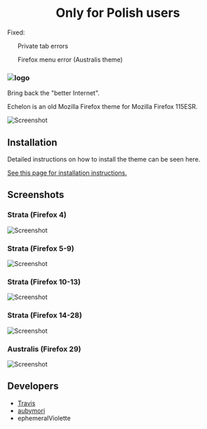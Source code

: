 <center>
<h1>Only for Polish users</h1>
</center>
<P>Fixed:</P>
  <ul>Private tab errors</ul>
  <ul>Firefox menu error (Australis theme)</ul>
<p></p>
<h3><img src="images/echelon.png" alt="logo"></h3>
Bring back the "better Internet".

Echelon is an old Mozilla Firefox theme for Mozilla Firefox 115ESR.

![Screenshot](images/preview.png)

## Installation
Detailed instructions on how to install the theme can be seen here.

[See this page for installation instructions.](https://github.com/echelon-theme/echelon/wiki/Installation)

## Screenshots
### Strata (Firefox 4)
![Screenshot](images/ff4.png)
### Strata (Firefox 5-9)
![Screenshot](images/ff5.png)
### Strata (Firefox 10-13)
![Screenshot](images/ff10.png)
### Strata (Firefox 14-28)
![Screenshot](images/ff14.png)
### Australis (Firefox 29)
![Screenshot](images/ff29.png)

## Developers
* [Travis](https://github.com/travy-patty/)
* [aubymori](https://github.com/aubymori) 
* ephemeralViolette
